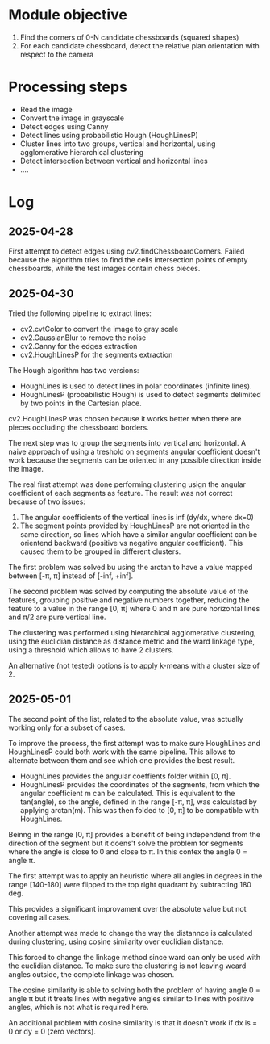 # Module objective
1) Find the corners of 0-N candidate chessboards (squared shapes)
2) For each candidate chessboard, detect the relative plan orientation with respect to the camera

# Processing steps
- Read the image
- Convert the image in grayscale
- Detect edges using Canny
- Detect lines using probabilistic Hough (HoughLinesP)
- Cluster lines into two groups, vertical and horizontal, using agglomerative hierarchical clustering
- Detect intersection between vertical and horizontal lines
- ....


# Log

## 2025-04-28
First attempt to detect edges using cv2.findChessboardCorners.
Failed because the algorithm tries to find the cells intersection points of empty chessboards, while the test images contain chess pieces.

## 2025-04-30
Tried the following pipeline to extract lines:
- cv2.cvtColor to convert the image to gray scale
- cv2.GaussianBlur to remove the noise
- cv2.Canny for the edges extraction
- cv2.HoughLinesP for the segments extraction

The Hough algorithm has two versions:
- HoughLines is used to detect lines in polar coordinates (infinite lines).
- HoughLinesP (probabilistic Hough) is used to detect segments delimited by two points in the Cartesian place.

cv2.HoughLinesP was chosen because it works better when there are pieces occluding the chessboard borders.

The next step was to group the segments into vertical and horizontal.
A naive approach of using a treshold on segments angular coefficient doesn't work because the segments can be oriented in any possible direction inside the image.

The real first attempt was done performing clustering usign the angular coefficient of each segments as feature. The result was not correct because of two issues:

1) The angular coefficients of the vertical lines is inf (dy/dx, where dx=0)
2) The segment points provided by HoughLinesP are not oriented in the same direction, so lines which have a similar angular coefficient can be orientend backward (positive vs negative angular coefficient). This caused them to be grouped in different clusters.

The first problem was solved bu using the arctan to have a value mapped between [-π, π] instead of [-inf, +inf].

The second problem was solved by computing the absolute value of the features, grouping positive and negative numbers together, reducing the feature to a value in the range [0, π] where 0 and π are pure horizontal lines and π/2 are pure vertical line.

The clustering was performed using hierarchical agglomerative clustering, using the euclidian distance as distance metric and the ward linkage type, using a threshold which allows to have 2 clusters.

An alternative (not tested) options is to apply k-means with a cluster size of 2.

## 2025-05-01

The second point of the list, related to the absolute value, was actually working only for a subset of cases.

To improve the process, the first attempt was to make sure HoughLines and HoughLinesP could both work with the same pipeline. This allows to alternate between them and see which one provides the best result.

- HoughLines provides the angular coeffients folder within [0, π].
- HoughLinesP provides the coordinates of the segments, from which the angular coefficient m can be calculated. This is equivalent to the tan(angle), so the angle, defined in the range [-π, π], was calculated by applying arctan(m). This was then folded to [0, π] to be compatible with HoughLines.

Beinng in the range [0, π] provides a benefit of being independend from the direction of the segment but it doens't solve the problem for segments where the angle is close to 0 and close to π. In this contex the angle 0 = angle π.

The first attempt was to apply an heuristic where all angles in degrees in the range [140-180] were flipped to the top right quadrant by subtracting 180 deg.

This provides a significant improvament over the absolute value but not covering all cases.

Another attempt was made to change the way the distannce is calculated during clustering, using cosine similarity over euclidian distance.

This forced to change the linkage method since ward can only be used with the euclidian distance.
To make sure the clustering is not leaving weard angles outside, the complete linkage was chosen.

The cosine similarity is able to solving both the problem of having angle 0 = angle π but it treats lines with negative angles similar to lines with positive angles, which is not what is required here.

An additional problem with cosine similarity is that it doesn't work if dx is = 0 or dy = 0 (zero vectors).